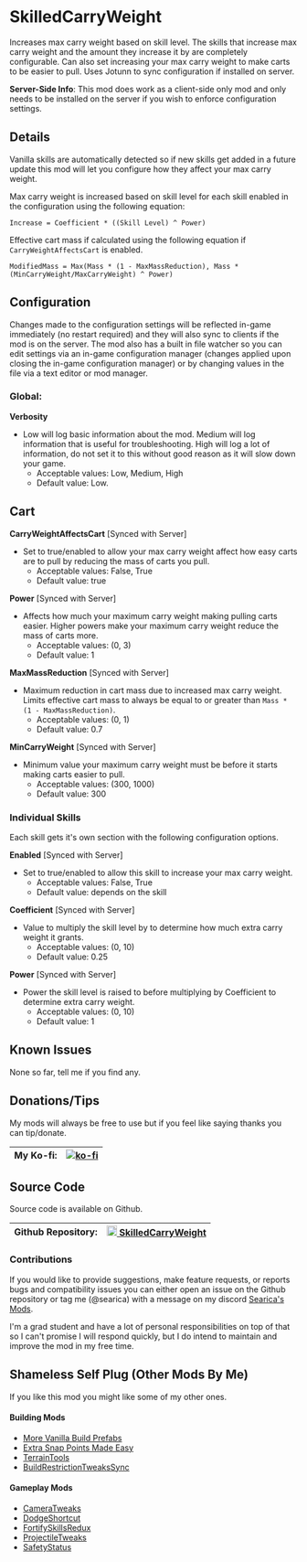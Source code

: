 # SkilledCarryWeight
Increases max carry weight based on skill level. The skills that increase max carry weight and the amount they increase it by are completely configurable. Can also set increasing your max carry weight to make carts to be easier to pull. Uses Jotunn to sync configuration if installed on server.

**Server-Side Info**: This mod does work as a client-side only mod and only needs to be installed on the server if you wish to enforce configuration settings.

## Details
Vanilla skills are automatically detected so if new skills get added in a future update this mod will let you configure how they affect your max carry weight. 

Max carry weight is increased based on skill level for each skill enabled in the configuration using the following equation: 
```
Increase = Coefficient * ((Skill Level) ^ Power)
```

Effective cart mass if calculated using the following equation if `CarryWeightAffectsCart` is enabled.
```
ModifiedMass = Max(Mass * (1 - MaxMassReduction), Mass * (MinCarryWeight/MaxCarryWeight) ^ Power)
```

## Configuration
Changes made to the configuration settings will be reflected in-game immediately (no restart required) and they will also sync to clients if the mod is on the server. The mod also has a built in file watcher so you can edit settings via an in-game configuration manager (changes applied upon closing the in-game configuration manager) or by changing values in the file via a text editor or mod manager.

### Global:

**Verbosity**
- Low will log basic information about the mod. Medium will log information that is useful for troubleshooting. High will log a lot of information, do not set it to this without good reason as it will slow down your game.
  - Acceptable values: Low, Medium, High
  - Default value: Low.

## Cart
**CarryWeightAffectsCart** [Synced with Server]
- Set to true/enabled to allow your max carry weight affect how easy carts are to pull by reducing the mass of carts you pull. 
    - Acceptable values: False, True
    - Default value: true

**Power** [Synced with Server]
- Affects how much your maximum carry weight making pulling carts easier. Higher powers make your maximum carry weight reduce the mass of carts more.
    - Acceptable values: (0, 3)
    - Default value: 1

**MaxMassReduction** [Synced with Server]
- Maximum reduction in cart mass due to increased max carry weight. Limits effective cart mass to always be equal to or greater than `Mass * (1 - MaxMassReduction)`.
    - Acceptable values: (0, 1)
    - Default value: 0.7

**MinCarryWeight** [Synced with Server]
- Minimum value your maximum carry weight must be before it starts making carts easier to pull.
    - Acceptable values: (300, 1000)
    - Default value: 300

### Individual Skills
Each skill gets it's own section with the following configuration options.

**Enabled** [Synced with Server]
- Set to true/enabled to allow this skill to increase your max carry weight.
  - Acceptable values: False, True
  - Default value: depends on the skill

**Coefficient** [Synced with Server]
- Value to multiply the skill level by to determine how much extra carry weight it grants.
  - Acceptable values: (0, 10)
  - Default value: 0.25

**Power** [Synced with Server]
- Power the skill level is raised to before multiplying by Coefficient to determine extra carry weight.
  - Acceptable values: (0, 10)
  - Default value: 1

## Known Issues
None so far, tell me if you find any.

## Donations/Tips
My mods will always be free to use but if you feel like saying thanks you can tip/donate.

| My Ko-fi: | [![ko-fi](https://ko-fi.com/img/githubbutton_sm.svg)](https://ko-fi.com/searica) |
|-----------|---------------|

## Source Code
Source code is available on Github.

| Github Repository: | <img height="18" src="https://github.githubassets.com/favicons/favicon-dark.svg"></img><a href="https://github.com/searica/SkilledCarryWeight"> SkilledCarryWeight</a> |
|-----------|---------------|

### Contributions
If you would like to provide suggestions, make feature requests, or reports bugs and compatibility issues you can either open an issue on the Github repository or tag me (@searica) with a message on my discord [Searica's Mods](https://discord.gg/sFmGTBYN6n).

I'm a grad student and have a lot of personal responsibilities on top of that so I can't promise I will respond quickly, but I do intend to maintain and improve the mod in my free time.

## Shameless Self Plug (Other Mods By Me)
If you like this mod you might like some of my other ones.

#### Building Mods
- [More Vanilla Build Prefabs](https://valheim.thunderstore.io/package/Searica/More_Vanilla_Build_Prefabs/)
- [Extra Snap Points Made Easy](https://valheim.thunderstore.io/package/Searica/Extra_Snap_Points_Made_Easy/)
- [TerrainTools](https://valheim.thunderstore.io/package/Searica/TerrainTools/)
- [BuildRestrictionTweaksSync](https://valheim.thunderstore.io/package/Searica/BuildRestrictionTweaksSync/)

#### Gameplay Mods
- [CameraTweaks](https://valheim.thunderstore.io/package/Searica/CameraTweaks/)
- [DodgeShortcut](https://valheim.thunderstore.io/package/Searica/DodgeShortcut/)
- [FortifySkillsRedux](https://valheim.thunderstore.io/package/Searica/FortifySkillsRedux/)
- [ProjectileTweaks](https://github.com/searica/ProjectileTweaks/)
- [SafetyStatus](https://valheim.thunderstore.io/package/Searica/SafetyStatus/)
